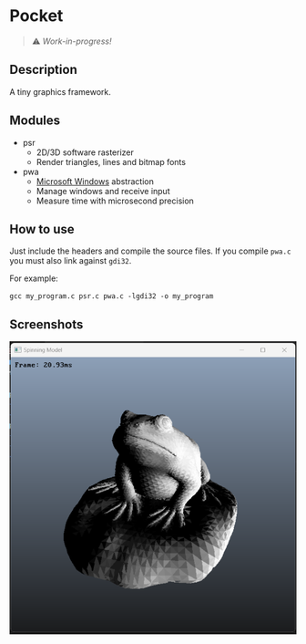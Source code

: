 # Pocket
> :warning: *Work-in-progress!*

## Description
A tiny graphics framework.

## Modules
- psr
  - 2D/3D software rasterizer
  - Render triangles, lines and bitmap fonts
- pwa
  - [Microsoft Windows](https://www.microsoft.com/en-us/windows) abstraction
  - Manage windows and receive input
  - Measure time with microsecond precision

## How to use
Just include the headers and compile the source files. If you compile `pwa.c` you must also link against `gdi32`.

For example:
```
gcc my_program.c psr.c pwa.c -lgdi32 -o my_program
```

## Screenshots
![Bullfrog](examples/assets/readme_bullfrog.png "Bullfrog")
